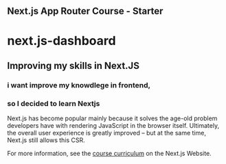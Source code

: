 ## Next.js App Router Course - Starter

# next.js-dashboard
## Improving my skills in Next.JS 
### i want improve my knowdlege in frontend,
### so I decided to learn Nextjs
Next.js has become popular mainly because it solves the age-old problem developers have with rendering JavaScript in the browser itself. Ultimately, the overall user experience is greatly improved – but at the same time, Next.js still allows this CSR.


For more information, see the [course curriculum](https://nextjs.org/learn) on the Next.js Website.
